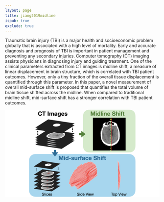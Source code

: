 ```yaml
---
layout: page
title: jiang2019midline
ispub: true
exclude: true
---
```


Traumatic brain injury (TBI) is a major health and socioeconomic problem
globally that is associated with a high level of mortality. Early and accurate
diagnosis and prognosis of TBI is important in patient management and
preventing any secondary injuries. Computer tomography (CT) imaging assists
physicians in diagnosing injury and guiding treatment. One of the clinical
parameters extracted from CT images is midline shift, a measure of linear
displacement in brain structure, which is correlated with TBI patient
outcomes. However, only a tiny fraction of the overall tissue displacement is
quantified through this parameter. In this paper, a novel measurement of
overall mid-surface shift is proposed that quantifies the total volume of
brain tissue shifted across the midline. When compared to traditional midline
shift, mid-surface shift has a stronger correlation with TBI patient outcomes.

<img class="visabs" src="/assets/images/jiang2019midline_overview.png" alt="Graphical Abstract">
